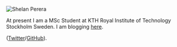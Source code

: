 
![Shelan Perera](https://scontent-a-mad.xx.fbcdn.net/hphotos-xaf1/t31.0-8/10557554_10152379643494537_3227882405899181779_o.jpg)

At present I am a MSc Student at KTH Royal Institute of Technology Stockholm Sweden.
I am blogging [here](http://blog.shelan.org).

([Twitter](http://twitter.com/shelan)/[GitHub](http://github.com/shelan)).



